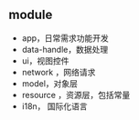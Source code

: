 ## module
- app，日常需求功能开发
- data-handle，数据处理
- ui，视图控件
- network ，网络请求
- model，对象层
- resource ，资源层，包括常量
- i18n， 国际化语言